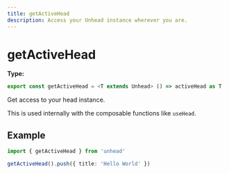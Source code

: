 ```yaml
---
title: getActiveHead
description: Access your Unhead instance wherever you are.
---
```


# getActiveHead

**Type:**

```ts
export const getActiveHead = <T extends Unhead> () => activeHead as T
```

Get access to your head instance.

This is used internally with the composable functions like `useHead`.

## Example

```ts
import { getActiveHead } from 'unhead'

getActiveHead().push({ title: 'Hello World' })
```
